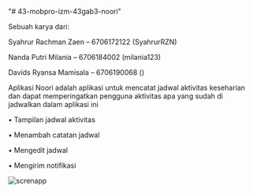 "# 43-mobpro-izm-43gab3-noori" 

Sebuah karya dari:

Syahrur Rachman Zaen – 6706172122 (SyahrurRZN)

Nanda Putri Milania – 6706184002 (milania123)

Davids Ryansa Mamisala – 6706190068 ()

Aplikasi Noori adalah aplikasi untuk mencatat jadwal aktivitas keseharian dan dapat memperingatkan pengguna aktivitas apa yang sudah di jadwalkan dalam aplikasi ini

•	Tampilan jadwal aktivitas

•	Menambah catatan jadwal

•	Mengedit jadwal

•	Mengirim notifikasi

![screnapp](https://user-images.githubusercontent.com/58241740/139262095-a21dce42-4e8e-48a4-a63f-2b486e55284f.PNG)
